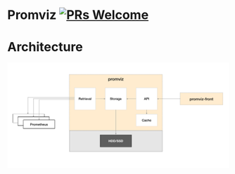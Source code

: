 
# Promviz [![PRs Welcome](https://img.shields.io/badge/PRs-welcome-brightgreen.svg?style=flat)](http://makeapullrequest.com)

# Architecture

![](https://github.com/nghialv/promviz/blob/master/documentation/architecture.png)
